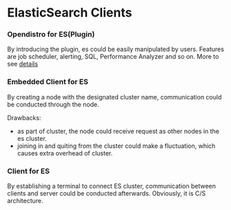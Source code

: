 # ElasticSearch Clients
### Opendistro for ES(Plugin)

By introducing the plugin, es could be easily manipulated by users. Features are 
job scheduler, alerting, SQL, Performance Analyzer and so on. More to see 
[details](https://opendistro.github.io/for-elasticsearch-docs/docs/install/plugins/#plugin-compatibility)      





### Embedded Client for ES
By creating a node with the designated cluster name, communication could be 
conducted through the node. 

Drawbacks:

- as part of cluster, the node could receive request as other nodes in the es 
cluster.
- joining in and quiting from the cluster could make a fluctuation, which causes
extra overhead of cluster.



### Client for ES
By establishing a terminal to connect ES cluster, communication between clients 
and server could be conducted afterwards. Obviously, it is C/S architecture. 